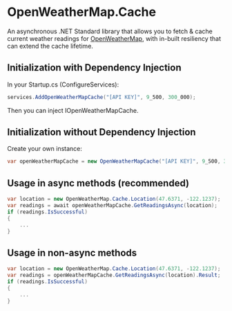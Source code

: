 # OpenWeatherMap.Cache
An asynchronous .NET Standard library that allows you to fetch & cache current weather readings for [OpenWeatherMap](https://openweathermap.org/), with in-built resiliency that can extend the cache lifetime.

## Initialization with Dependency Injection
In your Startup.cs (ConfigureServices):
```c#
services.AddOpenWeatherMapCache("[API KEY]", 9_500, 300_000);
```

Then you can inject IOpenWeatherMapCache.

## Initialization without Dependency Injection
Create your own instance:
```c#
var openWeatherMapCache = new OpenWeatherMapCache("[API KEY]", 9_500, 300_000);
```

## Usage in async methods (recommended)
```c#
var location = new OpenWeatherMap.Cache.Location(47.6371, -122.1237);
var readings = await openWeatherMapCache.GetReadingsAsync(location);
if (readings.IsSuccessful)
{
	...
}
```

## Usage in non-async methods
```c#
var location = new OpenWeatherMap.Cache.Location(47.6371, -122.1237);
var readings = openWeatherMapCache.GetReadingsAsync(location).Result;
if (readings.IsSuccessful)
{
	...
}
```
